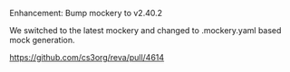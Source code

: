 Enhancement: Bump mockery to v2.40.2

We switched to the latest mockery and changed to .mockery.yaml based mock generation.

https://github.com/cs3org/reva/pull/4614

